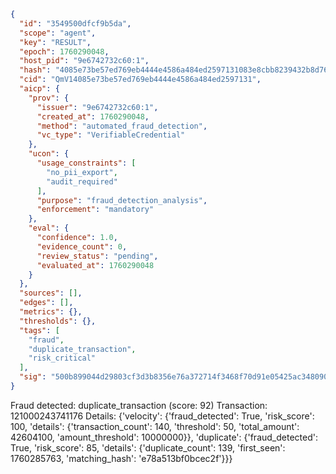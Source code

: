 ```json
{
  "id": "3549500dfcf9b5da",
  "scope": "agent",
  "key": "RESULT",
  "epoch": 1760290048,
  "host_pid": "9e6742732c60:1",
  "hash": "4085e73be57ed769eb4444e4586a484ed2597131083e8cbb8239432b8d76f48e",
  "cid": "QmV14085e73be57ed769eb4444e4586a484ed2597131",
  "aicp": {
    "prov": {
      "issuer": "9e6742732c60:1",
      "created_at": 1760290048,
      "method": "automated_fraud_detection",
      "vc_type": "VerifiableCredential"
    },
    "ucon": {
      "usage_constraints": [
        "no_pii_export",
        "audit_required"
      ],
      "purpose": "fraud_detection_analysis",
      "enforcement": "mandatory"
    },
    "eval": {
      "confidence": 1.0,
      "evidence_count": 0,
      "review_status": "pending",
      "evaluated_at": 1760290048
    }
  },
  "sources": [],
  "edges": [],
  "metrics": {},
  "thresholds": {},
  "tags": [
    "fraud",
    "duplicate_transaction",
    "risk_critical"
  ],
  "sig": "500b899044d29803cf3d3b8356e76a372714f3468f70d91e05425ac3480902ad"
}
```

Fraud detected: duplicate_transaction (score: 92)
Transaction: 121000243741176
Details: {'velocity': {'fraud_detected': True, 'risk_score': 100, 'details': {'transaction_count': 140, 'threshold': 50, 'total_amount': 42604100, 'amount_threshold': 10000000}}, 'duplicate': {'fraud_detected': True, 'risk_score': 85, 'details': {'duplicate_count': 139, 'first_seen': 1760285763, 'matching_hash': 'e78a513bf0bcec2f'}}}